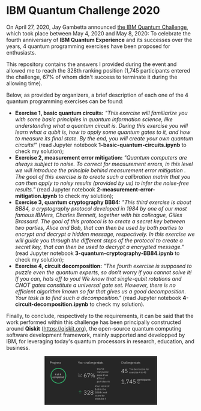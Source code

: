 # IBM Quantum Challenge 2020

On April 27, 2020, Jay Gambetta announced [the IBM Quantum Challenge](https://www.ibm.com/blogs/research/2020/04/ibm-quantum-challenge/), which took place between May 4, 2020 and May 8, 2020: To celebrate the fourth anniversary of **IBM Quantum Experience** and its successes over the years, 4 quantum programming exercises have been proposed for enthusiasts.

This repository contains the answers I provided during the event and allowed me to reach the 328th ranking position (1,745 participants entered the challenge, 67% of whom didn't success to terminate it during the allowing time).

Below, as provided by organizers, a brief description of each one of the 4 quantum programming exercises can be found:
* **Exercise 1, basic quantum circuits:** *"This exercise will familiarize you with some basic principles in quantum information science, like understanding what a quantum circuit  is. During this exercise you will learn what a qubit is, how to apply some quantum gates to it, and how to measure its final state. By the end, you will create your own quantum circuits!"* (read Jupyter notebook **1-basic-quantum-circuits.ipynb** to check my solution);
* **Exercise 2, measurement error mitigation:** *"Quantum computers are always subject to noise. To correct for measurement errors, in this level we will introduce the principle behind measurement error mitigation . The goal of this exercise is to create such a calibration matrix that you can then apply to noisy results (provided by us) to infer the noise-free results."* (read Jupyter notebook **2-measurement-error-mitigation.ipynb** to check my solution);
* **Exercise 3, quantum cryptography BB84:** *"This third exercise is about BB84, a cryptography protocol developed in 1984 by one of our most famous IBMers, Charles Bennett, together with his colleague, Gilles Brassard. The goal of this protocol is to create a secret key between two parties, Alice and Bob, that can then be used by both parties to encrypt and decrypt a hidden message, respectively. In this exercise we will guide you through the different steps of the protocol to create a secret key, that can then be used to decrypt a encrypted message."* (read Jupyter notebook **3-quantum-cryptography-BB84.ipynb** to check my solution);
* **Exercise 4, circuit decomposition:** *"The fourth exercise is supposed to puzzle even the quantum experts, so don’t worry if you cannot solve it! If you can, hats off to you! We know that single-qubit rotations and CNOT gates constitute a universal gate set. However, there is no efficient algorithm known so far that gives us a good decomposition. Your task is to find such a decomposition."* (read Jupyter notebook **4-circuit-decomposition.ipynb** to check my solution).

Finally, to conclude, respectively to the requirements, it can be said that the work performed within this challenge has been principally constructed around **Qiskit** (https://qiskit.org), the open-source quantum computing software development framework, mainly supported and developped by IBM, for leveraging today's quantum processors in research, education, and business.

<p align="center">
  <img src="images/final_ranking.png" width="300" />
</p>
